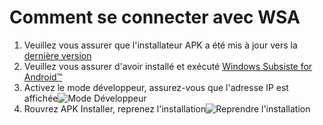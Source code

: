 # Comment se connecter avec WSA
1. Veuillez vous assurer que l'installateur APK a été mis à jour vers la [dernière version](https://www.microsoft.com/store/productId/9P2JFQ43FPPG "APK Installer")
2. Veuillez vous assurer d'avoir installé et exécuté [Windows Subsiste for Android™](https://www.microsoft.com/store/productId/9P3395VX91NR)
3. Activez le mode développeur, assurez-vous que l'adresse IP est affichée![Mode Développeur](https://raw.githubusercontent.com/Paving-Base/APK-Installer/screenshots/Documents/Tutorials/How%20To%20Connect%20WSA/Images/Snipaste_2022-10-02_19-02-09.png)
4. Rouvrez APK Installer, reprenez l'installation![Reprendre l'installation](https://raw.githubusercontent.com/Paving-Base/APK-Installer/screenshots/Documents/Tutorials/How%20To%20Connect%20WSA/Images/Snipaste_2022-10-02_17-34-04.png)
